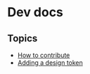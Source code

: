 # Dev docs

## Topics

- [How to contribute](./contribute)
- [Adding a design token](./add-design-token)
